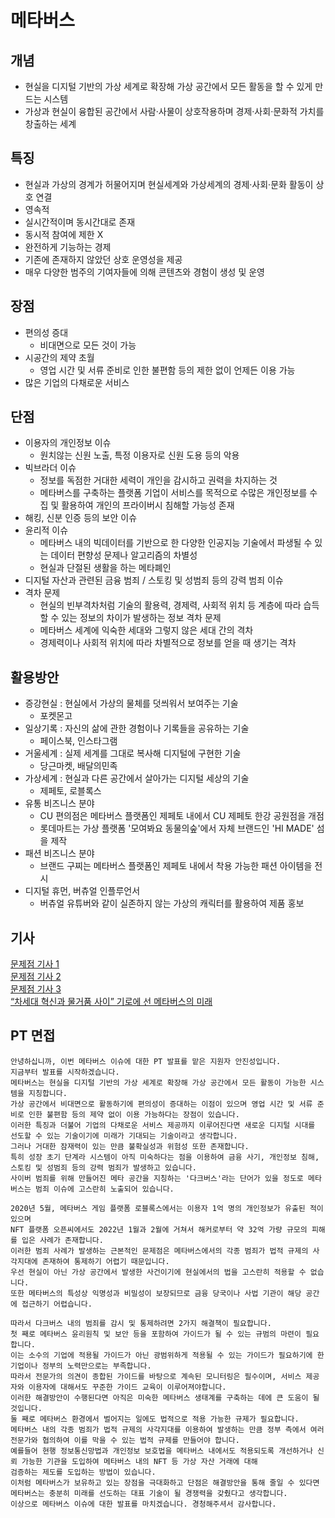# 메타버스
## 개념
- 현실을 디지털 기반의 가상 세계로 확장해 가상 공간에서 모든 활동을 할 수 있게 만드는 시스템
- 가상과 현실이 융합된 공간에서 사람·사물이 상호작용하며 경제·사회·문화적 가치를 창출하는 세계

## 특징
- 현실과 가상의 경계가 허물어지며 현실세계와 가상세계의 경제·사회·문화 활동이 상호 연결
- 영속적
- 실시간적이며 동시간대로 존재
- 동시적 참여에 제한 X
- 완전하게 기능하는 경제
- 기존에 존재하지 않았던 상호 운영성을 제공
- 매우 다양한 범주의 기여자들에 의해 콘텐츠와 경험이 생성 및 운영

## 장점
- 편의성 증대
  - 비대면으로 모든 것이 가능
- 시공간의 제약 초월
  - 영업 시간 및 서류 준비로 인한 불편함 등의 제한 없이 언제든 이용 가능
- 많은 기업의 다채로운 서비스

## 단점
- 이용자의 개인정보 이슈
  - 원치않는 신원 노출, 특정 이용자로 신원 도용 등의 악용
- 빅브라더 이슈
  - 정보를 독점한 거대한 세력이 개인을 감시하고 권력을 차지하는 것
  - 메타버스를 구축하는 플랫폼 기업이 서비스를 목적으로 수많은 개인정보를 수집 및 활용하여 개인의 프라이버시 침해할 가능성 존재
- 해킹, 신분 인증 등의 보안 이슈
- 윤리적 이슈
  -  메타버스 내의 빅데이터를 기반으로 한 다양한 인공지능 기술에서 파생될 수 있는 데이터 편향성 문제나 알고리즘의 차별성
  -  현실과 단절된 생활을 하는 메타폐인
- 디지털 자산과 관련된 금융 범죄 / 스토킹 및 성범죄 등의 강력 범죄 이슈
- 격차 문제
  - 현실의 빈부격차처럼 기술의 활용력, 경제력, 사회적 위치 등 계층에 따라 습득할 수 있는 정보의 차이가 발생하는 정보 격차 문제 
  - 메타버스 세계에 익숙한 세대와 그렇지 않은 세대 간의 격차
  - 경제력이나 사회적 위치에 따라 차별적으로 정보를 얻을 때 생기는 격차

## 활용방안
- 증강현실 : 현실에서 가상의 물체를 덧씌워서 보여주는 기술
  - 포켓몬고
- 일상기록 : 자신의 삶에 관한 경험이나 기록들을 공유하는 기술
  - 페이스북, 인스타그램
- 거울세계 : 실제 세계를 그대로 복사해 디지털에 구현한 기술
  - 당근마켓, 배달의민족
- 가상세계 : 현실과 다른 공간에서 살아가는 디지털 세상의 기술
  - 제페토, 로블록스
- 유통 비즈니스 분야
  - CU 편의점은 메타버스 플랫폼인 제페토 내에서 CU 제페토 한강 공원점을 개점
  - 롯데마트는 가상 플랫폼 '모여봐요 동물의숲'에서 자체 브랜드인 'HI MADE' 섬을 제작
- 패션 비즈니스 분야
  - 브랜드 구찌는 메타버스 플랫폼인 제페토 내에서 착용 가능한 패션 아이템을 전시
- 디지털 휴먼, 버츄얼 인플루언서
  - 버츄얼 유튜버와 같이 실존하지 않는 가상의 캐릭터를 활용하여 제품 홍보

## 기사
[문제점 기사 1](https://www.cctvnews.co.kr/news/articleView.html?idxno=233372)  
[문제점 기사 2](https://www.sciencetimes.co.kr/news/%EB%A9%94%ED%83%80%EB%B2%84%EC%8A%A4%EC%9D%98-%EB%B6%80%EC%9E%91%EC%9A%A9%EC%9D%80-%EB%AC%B4%EC%97%87%EC%9D%BC%EA%B9%8C/)  
[문제점 기사 3](https://biz.chosun.com/distribution/channel/2022/11/13/JQTBC6OPZRAPLJCUQRIL5VDL2U/)  
[“차세대 혁신과 물거품 사이” 기로에 선 메타버스의 미래](https://news.zum.com/articles/79739988)  

## PT 면접
```
안녕하십니까, 이번 메타버스 이슈에 대한 PT 발표를 맡은 지원자 안진성입니다. 
지금부터 발표를 시작하겠습니다. 
메타버스는 현실을 디지털 기반의 가상 세계로 확장해 가상 공간에서 모든 활동이 가능한 시스템을 지칭합니다. 
가상 공간에서 비대면으로 활동하기에 편의성이 증대하는 이점이 있으며 영업 시간 및 서류 준비로 인한 불편함 등의 제약 없이 이용 가능하다는 장점이 있습니다.   
이러한 특징과 더불어 기업의 다채로운 서비스 제공까지 이루어진다면 새로운 디지털 시대를 선도할 수 있는 기술이기에 미래가 기대되는 기술이라고 생각합니다. 
그러나 거대한 잠재력이 있는 만큼 불확실성과 위험성 또한 존재합니다. 
특히 성장 초기 단계라 시스템이 아직 미숙하다는 점을 이용하여 금융 사기, 개인정보 침해, 스토킹 및 성범죄 등의 강력 범죄가 발생하고 있습니다. 
사이버 범죄를 위해 만들어진 메타 공간을 지칭하는 '다크버스'라는 단어가 있을 정도로 메타버스는 범죄 이슈에 고스란히 노출되어 있습니다. 

2020년 5월, 메타버스 게임 플랫폼 로블록스에서는 이용자 1억 명의 개인정보가 유출된 적이 있으며 
NFT 플랫폼 오픈씨에서도 2022년 1월과 2월에 거쳐서 해커로부터 약 32억 가량 규모의 피해를 입은 사례가 존재합니다. 
이러한 범죄 사례가 발생하는 근본적인 문제점은 메타버스에서의 각종 범죄가 법적 규제의 사각지대에 존재하여 통제하기 어렵기 때문입니다.
우선 현실이 아닌 가상 공간에서 발생한 사건이기에 현실에서의 법을 고스란히 적용할 수 없습니다.
또한 메타버스의 특성상 익명성과 비밀성이 보장되므로 금융 당국이나 사법 기관이 해당 공간에 접근하기 어렵습니다. 

따라서 다크버스 내의 범죄를 감시 및 통제하려면 2가지 해결책이 필요합니다. 
첫 째로 메타버스 윤리원칙 및 보안 등을 포함하여 가이드가 될 수 있는 규범의 마련이 필요합니다. 
이는 소수의 기업에 적용될 가이드가 아닌 광범위하게 적용될 수 있는 가이드가 필요하기에 한 기업이나 정부의 노력만으로는 부족합니다. 
따라서 전문가의 의견이 종합된 가이드를 바탕으로 계속된 모니터링은 필수이며, 서비스 제공자와 이용자에 대해서도 꾸준한 가이드 교육이 이루어져야합니다. 
이러한 해결방안이 수행된다면 아직은 미숙한 메타버스 생태계를 구축하는 데에 큰 도움이 될 것입니다. 
둘 째로 메타버스 환경에서 벌어지는 일에도 법적으로 적용 가능한 규제가 필요합니다. 
메타버스 내의 각종 범죄가 법적 규제의 사각지대를 이용하여 발생하는 만큼 정부 측에서 여러 전문가와 협의하여 이를 막을 수 있는 법적 규제를 만들어야 합니다. 
예를들어 현행 정보통신망법과 개인정보 보호법을 메타버스 내에서도 적용되도록 개선하거나 신뢰 가능한 기관을 도입하여 메타버스 내의 NFT 등 가상 자산 거래에 대해 
검증하는 제도를 도입하는 방법이 있습니다.
이처럼 메타버스가 보유하고 있는 장점을 극대화하고 단점은 해결방안을 통해 줄일 수 있다면 메타버스는 충분히 미래를 선도하는 대표 기술이 될 경쟁력을 갖췄다고 생각합니다.
이상으로 메타버스 이슈에 대한 발표를 마치겠습니다. 경청해주셔서 감사합니다.
```
